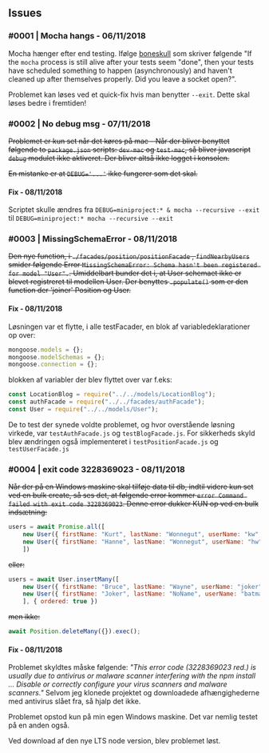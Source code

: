 ## Issues
### #0001 | Mocha hangs - 06/11/2018
Mocha hænger efter end testing. Ifølge [boneskull](https://boneskull.com/mocha-v4-nears-release/#mochawontforceexit) som skriver følgende "If the `mocha` process is still alive after your tests seem "done", then your tests have scheduled something to happen (asynchronously) and haven't cleaned up after themselves properly. Did you leave a socket open?".

Problemet kan løses ved et quick-fix hvis man benytter `--exit`. Dette skal løses bedre i fremtiden!

### #0002 | No debug msg - 07/11/2018
~~Problemet er kun set når det køres på mac - Når der bliver benyttet følgende to `package.json` scripts: `dev-mac` og `test-mac`, så bliver javascript `debug` modulet ikke aktiveret. Der bliver altså ikke logget i konsolen.~~

~~En mistanke er at `DEBUG='...'` ikke fungerer som det skal.~~

#### Fix - 08/11/2018
Scriptet skulle ændres fra `DEBUG=miniproject:* & mocha --recursive --exit` til `DEBUG=miniproject:* mocha --recursive --exit`

### #0003 | MissingSchemaError - 08/11/2018
~~Den nye function, i `./facades/position/positionFacade` , `findNearbyUsers` smider følgende Error `MissingSchemaError: Schema hasn't been registered for model "User".`. Umiddelbart bunder det i, at User schemaet ikke er blevet registreret til modellen User. Der benyttes `.populate()` som er den function der 'joiner' Position og User.~~

#### Fix - 08/11/2018
Løsningen var et flytte, i alle testFacader, en blok af variabledeklarationer op over:
```javascript
mongoose.models = {};
mongoose.modelSchemas = {};
mongoose.connection = {};
```

blokken af variabler der blev flyttet over var f.eks:
```javascript
const LocationBlog = require("../../models/LocationBlog");
const authFacade = require("../../facades/authFacade");
const User = require("../../models/User");
```

De to test der synede voldte problemet, og hvor overstående løsning virkede, var `testAuthFacade.js` og `testBlogFacade.js`. For sikkerheds skyld blev ændringen også implementeret i `testPositionFacade.js` og `testUserFacade.js`

### #0004 | exit code 3228369023 - 08/11/2018
~~Når der på en Windows maskine skal tilføje data til db, indtil videre kun set ved en bulk create, så ses det, at følgende error kommer `error Command failed with exit code 3228369023`. Denne error dukker KUN op ved en bulk indsætning:~~ 
```javascript
users = await Promise.all([
    new User({ firstName: "Kurt", lastName: "Wonnegut", userName: "kw", password: "test", email: "a@b.dk" }).save(),
    new User({ firstName: "Hanne", lastName: "Wonnegut", userName: "hw", password: "test", email: "b@b.dk" }).save(),
    ])
```

~~eller:~~
```javascript
users = await User.insertMany([
    new User({ firstName: "Bruce", lastName: "Wayne", userName: "joker", password: "test", email: "bat@man.org" }),
    new User({ firstName: "Joker", lastName: "NoName", userName: "batman", password: "test", email: "jo@ker.org" })
    ], { ordered: true })
```

~~men ikke:~~
```javascript
await Position.deleteMany({}).exec();
```

#### Fix - 08/11/2018
Problemet skyldtes måske følgende: *"This error code (3228369023 red.) is usually due to antivirus or malware scanner interfering with the npm install ... Disable or correctly configure your virus scanners and malware scanners."* Selvom jeg klonede projektet og downloadede afhængighederne med antivirus slået fra, så hjalp det ikke. 

Problemet opstod kun på min egen Windows maskine. Det var nemlig testet på en anden også.

Ved download af den nye LTS node version, blev problemet løst.